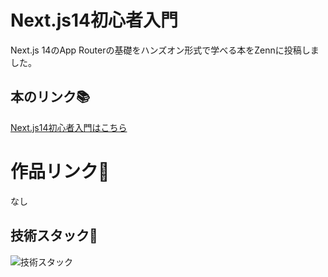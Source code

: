 # Next.js14初心者入門
Next.js 14のApp Routerの基礎をハンズオン形式で学べる本をZennに投稿しました。

## 本のリンク📚
[Next.js14初心者入門はこちら](https://zenn.dev/y_ta/books/eec3b78567aeeb)

# 作品リンク🔗
なし

## 技術スタック🚀

![技術スタック](https://storage.googleapis.com/zenn-user-upload/270ad0fdb15e-20240213.png)

